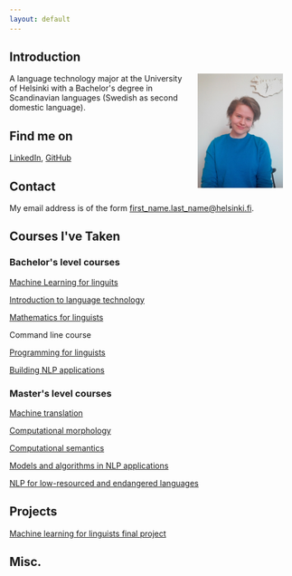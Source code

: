```yaml
---
layout: default
---
```


## Introduction

<img src="assets/images/cv_kuva.png" alt="Photo" hspace="20" width="30%" align="right"/> A language technology major at the University of Helsinki with a Bachelor's degree in Scandinavian languages (Swedish as second domestic language).

## Find me on

[LinkedIn](https://www.linkedin.com/in/varpu-vehom%C3%A4ki-575477200/), [GitHub](https://github.com/vaveva)

## Contact

My email address is of the form first_name.last_name@helsinki.fi. 

## Courses I've Taken

### Bachelor's level courses 

[Machine Learning for linguits](https://studies.helsinki.fi/courses/cu/hy-CU-117878782-2020-08-01)

[Introduction to language technology](https://studies.helsinki.fi/courses/cu/hy-CU-118591924-2020-08-01)

[Mathematics for linguists](https://studies.helsinki.fi/courses/cu/hy-CU-117878775-2020-08-01)

Command line course

[Programming for linguists](https://studies.helsinki.fi/courses/cu/hy-CU-117878680-2020-08-01)

[Building NLP applications](https://studies.helsinki.fi/courses/cu/hy-CU-117878830-2020-08-01)

### Master's level courses

[Machine translation](https://studies.helsinki.fi/courses/cu/hy-CU-134683610-2020-08-01)

[Computational morphology](https://studies.helsinki.fi/courses/cu/hy-CU-134683523-2020-08-01)

[Computational semantics](https://studies.helsinki.fi/courses/cu/hy-CU-134683564-2020-08-01)

[Models and algorithms in NLP applications](https://studies.helsinki.fi/courses/cu/hy-CU-134683567-2020-08-01)

[NLP for low-resourced and endangered languages](https://studies.helsinki.fi/courses/cur/hy-opt-cur-2021-bb4b56bd-6bae-4944-8a34-0f78229b4f10/NLP_for_low_resourced_and_endangered_languages)

## Projects

[Machine learning for linguists final project](https://github.com/vaveva/vaveva.github.io/blob/master/text_categorization_project.ipynb)

## Misc. 

